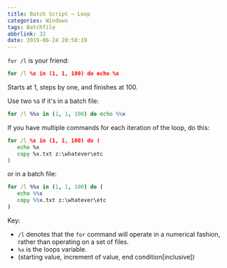 ```yaml
---
title: Batch Script – Loop
categories: Windows
tags: Batchfile
abbrlink: 32
date: 2019-06-24 20:50:19
---
```

`for /l` is your friend:

```bat
for /l %x in (1, 1, 100) do echo %x
```

Starts at 1, steps by one, and finishes at 100.

Use two `%`s if it's in a batch file:

```bat
for /l %%x in (1, 1, 100) do echo %%x
```

If you have multiple commands for each iteration of the loop, do this:

```bat
for /l %x in (1, 1, 100) do (
   echo %x
   copy %x.txt z:\whatever\etc
)
```

or in a batch file:

```bat
for /l %%x in (1, 1, 100) do (
   echo %%x
   copy %%x.txt z:\whatever\etc
)
```

Key:

+ `/l` denotes that the `for` command will operate in a numerical fashion, rather than operating on a set of files.
+ `%x` is the loops variable.
+ (starting value, increment of value, end condition\[inclusive\])
